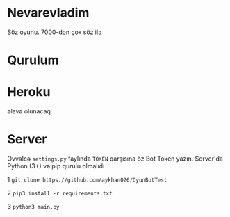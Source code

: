 # Nevarevladim
Söz oyunu. 7000-dən çox söz ilə

# Qurulum

# Heroku
əlavə olunacaq


# Server

Əvvəlcə `settings.py` faylında `TOKEN` qarşısına öz Bot Token yazın. Server'da Python (3+) və pip qurulu olmalıdı

1
`git clone https://github.com/aykhan026/OyunBotTest`

2
`pip3 install -r requirements.txt`

3
`python3 main.py`
